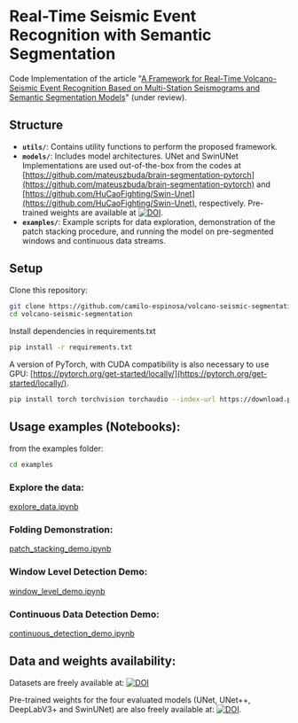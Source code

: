 
# Real-Time Seismic Event Recognition with Semantic Segmentation


Code Implementation of the article "[A Framework for Real-Time Volcano-Seismic Event Recognition Based on Multi-Station Seismograms and Semantic Segmentation Models](https://arxiv.org/abs/2410.20595)" (under review).

## Structure
- **`utils/`**: Contains utility functions to perform the proposed framework.
- **`models/`**: Includes model architectures. UNet and SwinUNet Implementations are used out-of-the-box from the codes at [https://github.com/mateuszbuda/brain-segmentation-pytorch](https://github.com/mateuszbuda/brain-segmentation-pytorch) and [https://github.com/HuCaoFighting/Swin-Unet](https://github.com/HuCaoFighting/Swin-Unet), respectively. Pre-trained weights are available at [![DOI](https://zenodo.org/badge/DOI/10.5281/zenodo.15098817.svg)](https://doi.org/10.5281/zenodo.15098817).
- **`examples/`**: Example scripts for data exploration, demonstration of the patch stacking procedure, and running the model on pre-segmented windows and continuous data streams.


## Setup
Clone this repository:
```bash
git clone https://github.com/camilo-espinosa/volcano-seismic-segmentation.git
cd volcano-seismic-segmentation
```
Install dependencies in requirements.txt

```bash
pip install -r requirements.txt
```
A version of PyTorch, with CUDA compatibility is also necessary to use GPU: [https://pytorch.org/get-started/locally/](https://pytorch.org/get-started/locally/).

```bash
pip install torch torchvision torchaudio --index-url https://download.pytorch.org/whl/cu124
```

## Usage examples (Notebooks):

from the examples folder:
```bash
cd examples
```
### Explore the data: 
[explore_data.ipynb](https://github.com/camilo-espinosa/volcano-seismic-segmentation/blob/main/examples/explore_data.ipynb)

### Folding Demonstration: 
[patch_stacking_demo.ipynb](https://github.com/camilo-espinosa/volcano-seismic-segmentation/blob/main/examples/patch_stacking_demo.ipynb)

### Window Level Detection Demo:
[window_level_demo.ipynb](https://github.com/camilo-espinosa/volcano-seismic-segmentation/blob/main/examples/window_level_demo.ipynb)

### Continuous Data Detection Demo:
[continuous_detection_demo.ipynb](https://github.com/camilo-espinosa/volcano-seismic-segmentation/blob/main/examples/continuous_detection_demo.ipynb)

## Data and weights availability:
Datasets are freely available at: 
[![DOI](https://zenodo.org/badge/DOI/10.5281/zenodo.15384923.svg)](https://doi.org/10.5281/zenodo.15384923)

Pre-trained weights for the four evaluated models (UNet, UNet++, DeepLabV3+ and SwinUNet) are also freely available at: 
[![DOI](https://zenodo.org/badge/DOI/10.5281/zenodo.15098817.svg)](https://doi.org/10.5281/zenodo.15098817).
